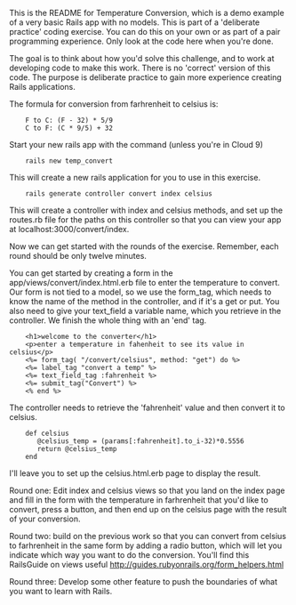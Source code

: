 This is the README for Temperature Conversion, which is a demo example of a very basic Rails app with no models. This is part of a 'deliberate practice' coding exercise. You can do this on your own or as part of a pair programming experience. Only look at the code here when you're done.

The goal is to think about how you'd solve this challenge, and to work at developing code to make this work. There is no 'correct' version of this code. The purpose is deliberate practice to gain more experience creating Rails applications.

The formula for conversion from farhrenheit to celsius is:

        F to C: (F - 32) * 5/9
        C to F: (C * 9/5) + 32

Start your new rails app with the command (unless you're in Cloud 9)

        rails new temp_convert

This will create a new rails application for you to use in this exercise.

        rails generate controller convert index celsius

This will create a controller with index and celsius methods, and set up the routes.rb file for
the paths on this controller so that you can view your app at localhost:3000/convert/index. 

Now we can get started with the rounds of the exercise. Remember, each round should be only twelve minutes. 

You can get started by creating a form in the app/views/convert/index.html.erb file to enter the temperature to convert. Our form is not tied to a model, so we use the form_tag, which needs to know the name of the method in the controller, and if it's a get or put. You also need to give your text_field a variable name, which you retrieve in the controller.  We finish the whole thing with an 'end' tag.

        <h1>welcome to the converter</h1>
        <p>enter a temperature in fahenheit to see its value in celsius</p>
        <%= form_tag( "/convert/celsius", method: "get") do %>
        <%= label_tag "convert a temp" %>
        <%= text_field_tag :fahrenheit %>
        <%= submit_tag("Convert") %>
        <% end %>

The controller needs to retrieve the 'fahrenheit' value and then convert it to celsius.

        def celsius
           @celsius_temp = (params[:fahrenheit].to_i-32)*0.5556
           return @celsius_temp
        end

I'll leave you to set up the celsius.html.erb page to display the result.

Round one: Edit index and celsius views so that you land on the index page and fill in the form with the temperature in farhrenheit that you'd like to convert, press a button, and then end up on the celsius page with the result of your conversion.

Round two: build on the previous work so that you can convert from celsius to farhrenheit in the same form by adding a radio button, which will let you indicate which way you want to do the conversion. You'll find this RailsGuide on views useful http://guides.rubyonrails.org/form_helpers.html

Round three: Develop some other feature to push the boundaries of what you want to learn with Rails.
